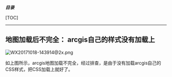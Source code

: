 ***目录***    

[TOC]    

-------------   

## 地图加载后不完全：  arcgis自己的样式没有加载上    

![WX20171018-143914@2x.png](https://bitbucket.org/repo/oE6yEX/images/2647111525-WX20171018-143914@2x.png)     

如上图所示，arcgis地图加载不完全，经过排查，是由于没有加载arcgis自己的CSS样式，把CSS加载上就好了。